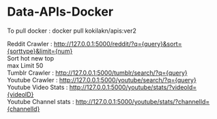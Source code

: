 # Data-APIs-Docker

To pull docker : docker pull kokilakn/apis:ver2

Reddit Crawler :  http://127.0.0.1:5000/reddit/?q={query}&sort={sorttype}&limit={num} <br />
Sort hot new top <br />
max Limit 50 <br />
Tumblr Crawler :  http://127.0.0.1:5000/tumblr/search/?q={query} <br />
Youtube Crawler : http://127.0.0.1:5000/youtube/search/?q={query} <br />
Youtube Video Stats : http://127.0.0.1:5000/youtube/stats/?videoId={videoID} <br />
Youtube Channel stats : http://127.0.0.1:5000/youtube/stats/?channelId={channelId} <br />
